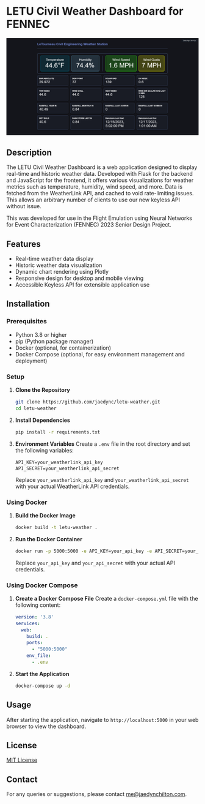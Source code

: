 
# LETU Civil Weather Dashboard for FENNEC

![example screenshot](/images/screenshot.png)

## Description
The LETU Civil Weather Dashboard is a web application designed to display real-time and historic weather data. Developed with Flask for the backend and JavaScript for the frontend, it offers various visualizations for weather metrics such as temperature, humidity, wind speed, and more. Data is fetched from the WeatherLink API, and cached to void rate-limiting issues. This allows an arbitrary number of clients to use our new keyless API without issue.

This was developed for use in the Flight Emulation using Neural Networks for Event Characterization (FENNEC) 2023 Senior Design Project.

## Features
- Real-time weather data display
- Historic weather data visualization
- Dynamic chart rendering using Plotly
- Responsive design for desktop and mobile viewing
- Accessible Keyless API for extensible application use

## Installation

### Prerequisites
- Python 3.8 or higher
- pip (Python package manager)
- Docker (optional, for containerization)
- Docker Compose (optional, for easy environment management and deployment)

### Setup
1. **Clone the Repository**
   ```bash
   git clone https://github.com/jaedync/letu-weather.git
   cd letu-weather
   ```

2. **Install Dependencies**
   ```bash
   pip install -r requirements.txt
   ```

3. **Environment Variables**
   Create a `.env` file in the root directory and set the following variables:
   ```
   API_KEY=your_weatherlink_api_key
   API_SECRET=your_weatherlink_api_secret
   ```
   Replace `your_weatherlink_api_key` and `your_weatherlink_api_secret` with your actual WeatherLink API credentials.

### Using Docker
1. **Build the Docker Image**
   ```bash
   docker build -t letu-weather .
   ```

2. **Run the Docker Container**
   ```bash
   docker run -p 5000:5000 -e API_KEY=your_api_key -e API_SECRET=your_api_secret letu-weather
   ```
   Replace `your_api_key` and `your_api_secret` with your actual API credentials.

### Using Docker Compose
1. **Create a Docker Compose File**
   Create a `docker-compose.yml` file with the following content:
   ```yaml
   version: '3.8'
   services:
     web:
       build: .
       ports:
         - "5000:5000"
       env_file:
         - .env
   ```

2. **Start the Application**
   ```bash
   docker-compose up -d
   ```

## Usage
After starting the application, navigate to `http://localhost:5000` in your web browser to view the dashboard.

## License
[MIT License](LICENSE)

## Contact
For any queries or suggestions, please contact [me@jaedynchilton.com](mailto:me@jaedynchilton.com).
